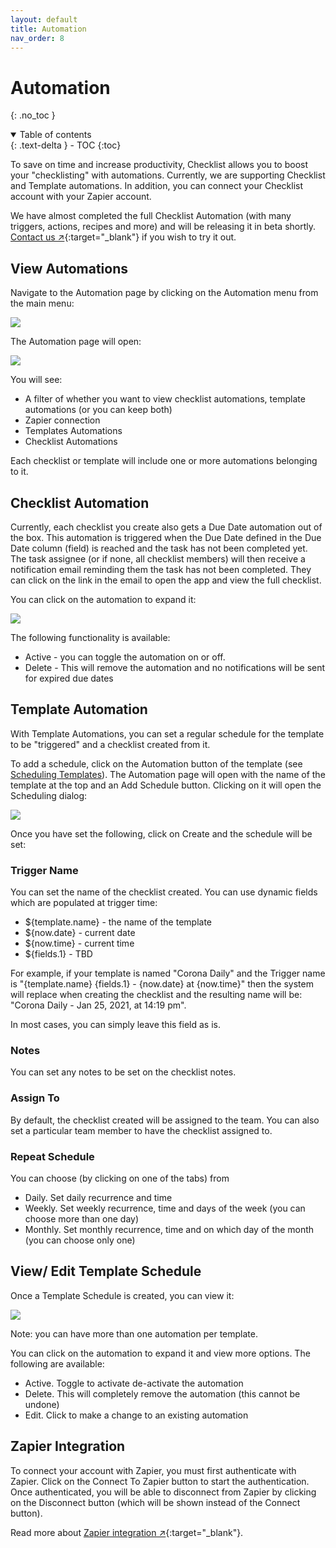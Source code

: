 ```yaml
---
layout: default
title: Automation
nav_order: 8
---
```


# Automation

{: .no_toc }

<details open markdown="block">
  <summary>
    Table of contents
  </summary>
  {: .text-delta }
- TOC
{:toc}
</details>

To save on time and increase productivity, Checklist allows you to boost your "checklisting" with automations. Currently, we are supporting Checklist and Template automations. In addition, you can connect your Checklist account with your Zapier account.

We have almost completed the full Checklist Automation (with many triggers, actions, recipes and more) and will be releasing it in beta shortly. [Contact us ↗](https://checklist.com/contact){:target="\_blank"} if you wish to try it out.

## View Automations

Navigate to the Automation page by clicking on the Automation menu from the main menu:

![](/assets/images/automation/automation-menu.png)

The Automation page will open:

![](/assets/images/automation/automation.png)

You will see:

- A filter of whether you want to view checklist automations, template automations (or you can keep both)
- Zapier connection
- Templates Automations
- Checklist Automations

Each checklist or template will include one or more automations belonging to it.

## Checklist Automation

Currently, each checklist you create also gets a Due Date automation out of the box. This automation is triggered when the Due Date defined in the Due Date column (field) is reached and the task has not been completed yet. The task assignee (or if none, all checklist members) will then receive a notification email reminding them the task has not been completed. They can click on the link in the email to open the app and view the full checklist.

You can click on the automation to expand it:

![](/assets/images/automation/automation-checklist.png)

The following functionality is available:

- Active - you can toggle the automation on or off.
- Delete - This will remove the automation and no notifications will be sent for expired due dates

## Template Automation

With Template Automations, you can set a regular schedule for the template to be "triggered" and a checklist created from it.

To add a schedule, click on the Automation button of the template (see [Scheduling Templates](/templates/templates/#scheduling-templates)). The Automation page will open with the name of the template at the top and an Add Schedule button. Clicking on it will open the Scheduling dialog:

![](/assets/images/automation/template-schedule-dialog.png)

Once you have set the following, click on Create and the schedule will be set:

### Trigger Name

You can set the name of the checklist created. You can use dynamic fields which are populated at trigger time:

- ${template.name} - the name of the template
- ${now.date} - current date
- ${now.time} - current time
- ${fields.1} - TBD

For example, if your template is named "Corona Daily" and the Trigger name is "{template.name} {fields.1} - {now.date} at {now.time}" then the system will replace when creating the checklist and the resulting name will be: "Corona Daily - Jan 25, 2021, at 14:19 pm".

In most cases, you can simply leave this field as is.

### Notes

You can set any notes to be set on the checklist notes.

### Assign To

By default, the checklist created will be assigned to the team. You can also set a particular team member to have the checklist assigned to.

### Repeat Schedule

You can choose (by clicking on one of the tabs) from

- Daily. Set daily recurrence and time
- Weekly. Set weekly recurrence, time and days of the week (you can choose more than one day)
- Monthly. Set monthly recurrence, time and on which day of the month (you can choose only one)

## View/ Edit Template Schedule

Once a Template Schedule is created, you can view it:

![](/assets/images/automation/automation-template.png)

Note: you can have more than one automation per template.

You can click on the automation to expand it and view more options. The following are available:

- Active. Toggle to activate de-activate the automation
- Delete. This will completely remove the automation (this cannot be undone)
- Edit. Click to make a change to an existing automation

## Zapier Integration

To connect your account with Zapier, you must first authenticate with Zapier. Click on the Connect To Zapier button to start the authentication. Once authenticated, you will be able to disconnect from Zapier by clicking on the Disconnect button (which will be shown instead of the Connect button).

Read more about [Zapier integration ↗](https://zapier.com/apps/checklist/integrations){:target="\_blank"}.
